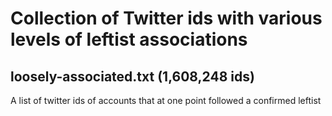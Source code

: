 # Collection of Twitter ids with various levels of leftist associations

## loosely-associated.txt (1,608,248 ids)
A list of twitter ids of accounts that at one point followed a confirmed leftist
